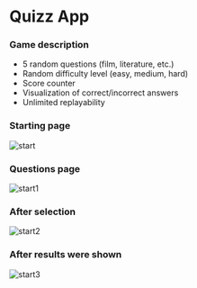 # Quizz App

### Game description

- 5 random questions (film, literature, etc.)
- Random difficulty level (easy, medium, hard)
- Score counter
- Visualization of correct/incorrect answers
- Unlimited replayability

### Starting page
![start](https://user-images.githubusercontent.com/94862107/191604903-f3a36d11-ff0a-4284-b121-2d7be79724e3.PNG)
### Questions page
![start1](https://user-images.githubusercontent.com/94862107/191604918-cf1824d2-5714-473c-8a1d-d59037e027a4.PNG)
### After selection
![start2](https://user-images.githubusercontent.com/94862107/191604937-656397b9-cfe9-4ebb-8cd7-00030541bf79.PNG)
### After results were shown
![start3](https://user-images.githubusercontent.com/94862107/191604949-393d085e-cadc-4ef5-bff9-c12b6bdcaf63.PNG)
